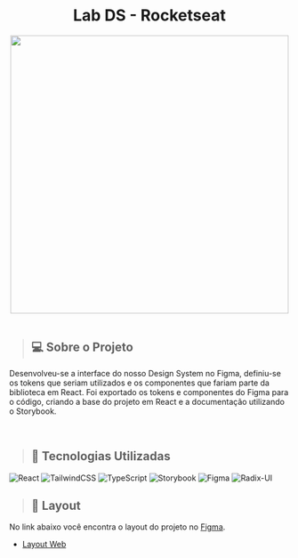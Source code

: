<div align="center">
<h1>Lab DS - Rocketseat</h1>
<img height="500" src="https://i.imgur.com/LhRGn4R.png" />
</div>

<br />

>## 💻 Sobre o Projeto

Desenvolveu-se a interface do nosso Design System no Figma, definiu-se os tokens que seriam utilizados e os componentes que fariam parte da biblioteca em React. 
Foi exportado os tokens e componentes do Figma para o código, criando a base do projeto em React e a documentação utilizando o Storybook.

<br />

>## 🚀 Tecnologias Utilizadas

![React](https://img.shields.io/badge/react-%2320232a.svg?style=for-the-badge&logo=react&logoColor=%2361DAFB)
![TailwindCSS](https://img.shields.io/badge/tailwindcss-%2338B2AC.svg?style=for-the-badge&logo=tailwind-css&logoColor=white)
![TypeScript](https://img.shields.io/badge/typescript-%23007ACC.svg?style=for-the-badge&logo=typescript&logoColor=white)
![Storybook](https://img.shields.io/badge/-Storybook-FF4785?style=for-the-badge&logo=storybook&logoColor=white)
![Figma](https://img.shields.io/badge/figma-%23F24E1E.svg?style=for-the-badge&logo=figma&logoColor=white)
![Radix-UI](https://img.shields.io/badge/RadixUI-black?style=for-the-badge&logo=radix&logoColor=white)


>## 🔖 Layout

No link abaixo você encontra o layout do projeto no [Figma](http://figma.com/).

- [Layout Web](https://www.figma.com/file/tNTiXdFUmXASsDIipwV41N/Ignite-Lab---Design-System?node-id=0%3A1)





